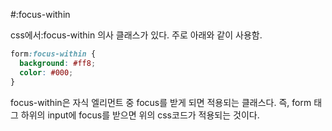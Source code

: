 #:focus-within

css에서:focus-within 의사 클래스가 있다. 주로 아래와 같이 사용함.

```css
form:focus-within {
  background: #ff8;
  color: #000;
}
```

focus-within은 자식 엘리먼트 중 focus를 받게 되면 적용되는 클래스다. 즉, form 태그 하위의 input에 focus를 받으면 위의 css코드가 적용되는 것이다.

